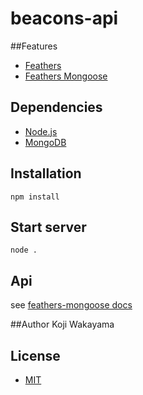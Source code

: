 beacons-api
===========

##Features
* [Feathers](http://feathersjs.com/)
* [Feathers Mongoose](https://github.com/feathersjs/feathers-mongoose)

## Dependencies
* [Node.js](http://nodejs.org/)
* [MongoDB](http://docs.mongodb.org/manual/installation/)

## Installation
```
npm install
```

## Start server
```
node .
```

## Api
see [feathers-mongoose docs](https://github.com/feathersjs/feathers-mongoose/blob/master/docs/API.md#finding-documents)


##Author
Koji Wakayama

## License
* [MIT](http://opensource.org/licenses/MIT)